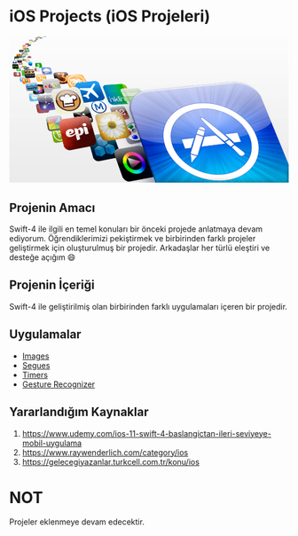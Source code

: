 # iOS Projects (iOS Projeleri)

![Screenshot](iOSApp.jpg)

## Projenin Amacı

Swift-4 ile ilgili en temel konuları bir önceki projede anlatmaya devam ediyorum. Öğrendiklerimizi pekiştirmek ve birbirinden farklı projeler geliştirmek için oluşturulmuş bir projedir. Arkadaşlar her türlü eleştiri ve desteğe açığım :smile:


## Projenin İçeriği
Swift-4 ile geliştirilmiş olan birbirinden farklı uygulamaları içeren bir projedir. <br>


## Uygulamalar 

- [Images](https://github.com/halilozel1903/iOSProjects/tree/master/Images)
- [Segues](https://github.com/halilozel1903/iOSProjects/tree/master/Segues)
- [Timers](https://github.com/halilozel1903/iOSProjects/tree/master/Timers)
- [Gesture Recognizer](https://github.com/halilozel1903/iOSProjects/tree/master/GestureRecogziner)


## Yararlandığım Kaynaklar

1. https://www.udemy.com/ios-11-swift-4-baslangictan-ileri-seviyeye-mobil-uygulama
2. https://www.raywenderlich.com/category/ios
3. https://gelecegiyazanlar.turkcell.com.tr/konu/ios


# NOT
Projeler eklenmeye devam edecektir. <br>
